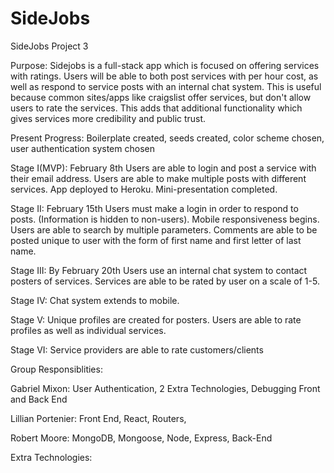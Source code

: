 # SideJobs
SideJobs Project 3

Purpose:
Sidejobs is a full-stack app which is focused on offering services with ratings. Users will be able to both post services with per hour cost, as well as respond to service posts with an internal chat system. This is useful because common sites/apps like craigslist offer services, but don't allow users to rate the services. This adds that additional functionality which gives services more credibility and public trust.


Present Progress: Boilerplate created, seeds created, color scheme chosen, user authentication system chosen

Stage I(MVP): February 8th
Users are able to login and post a service with their email address. Users are able to make multiple posts with different services. App deployed to Heroku. Mini-presentation completed.

Stage II: February 15th
Users must make a login in order to respond to posts. (Information is hidden to non-users). Mobile responsiveness begins. Users are able to search by multiple parameters. Comments are able to be posted unique to user with the form of first name and first letter of last name.

Stage III: By February 20th
Users use an internal chat system to contact posters of services. Services are able to be rated by user on a scale of 1-5.

Stage IV:
Chat system extends to mobile.

Stage V:
Unique profiles are created for posters. Users are able to rate profiles as well as individual services.

Stage VI: Service providers are able to rate customers/clients




Group Responsiblities:

Gabriel Mixon: User Authentication, 2 Extra Technologies, Debugging Front and Back End

Lillian Portenier: Front End, React, Routers, 

Robert Moore: MongoDB, Mongoose, Node, Express, Back-End


Extra Technologies:
